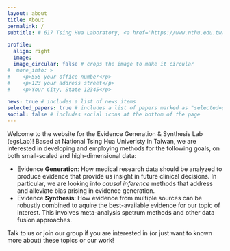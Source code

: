```yaml
---
layout: about
title: About
permalink: /
subtitle: # 617 Tsing Hua Laboratory, <a href='https://www.nthu.edu.tw/'>National Tsing Hua University</a>.

profile:
  align: right
  image:
  image_circular: false # crops the image to make it circular
#  more_info: >
#    <p>555 your office number</p>
#    <p>123 your address street</p>
#    <p>Your City, State 12345</p>

news: true # includes a list of news items
selected_papers: true # includes a list of papers marked as "selected={true}"
social: false # includes social icons at the bottom of the page
---
```


Welcome to the website for the Evidence Generation & Synthesis Lab (egsLab)! Based at National Tsing Hua Univeristy in Taiwan, we are interested in developing and employing methods for the following goals, on both small-scaled and high-dimensional data:

- Evidence **Generation**: How medical research data should be analyzed to produce evidence that provide us insight in future clinical decisions. In particular, we are looking into _causal inference_ methods that address and alleviate bias arising in evidence generation.
- Evidence **Synthesis**: How evidence from multiple sources can be robustly combined to aquire the best-available evidence for our topic of interest. This involves meta-analysis spetrum methods and other data fusion approaches.

Talk to us or join our group if you are interested in (or just want to known more about) these topics or our work!
